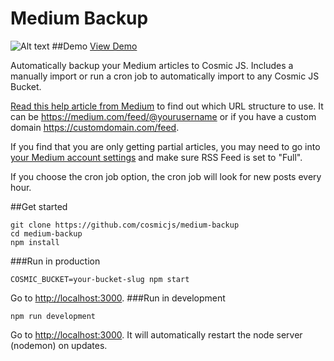 # Medium Backup
![Alt text](https://cosmicjs.com/uploads/5a03a090-006a-11e7-9a49-6975a5effa38-medium-backup.png "Medium Backup")
##Demo
[View Demo](http://medium-backup.cosmicapp.co)

Automatically backup your Medium articles to Cosmic JS.  Includes a manually import or run a cron job to automatically import to any Cosmic JS Bucket.

[Read this help article from Medium](https://help.medium.com/hc/en-us/articles/214874118-RSS-Feeds-of-publications-and-profiles) to find out which URL structure to use. It can be https://medium.com/feed/@yourusername or if you have a custom domain https://customdomain.com/feed.

If you find that you are only getting partial articles, you may need to go into [your Medium account settings](https://medium.com/me/settings) and make sure RSS Feed is set to "Full".

If you choose the cron job option, the cron job will look for new posts every hour.

##Get started
```
git clone https://github.com/cosmicjs/medium-backup
cd medium-backup
npm install
```

###Run in production
```
COSMIC_BUCKET=your-bucket-slug npm start
```
Go to [http://localhost:3000](http://localhost:3000).
###Run in development
```
npm run development
```
Go to [http://localhost:3000](http://localhost:3000).  It will automatically restart the node server (nodemon) on updates.
